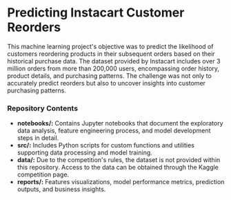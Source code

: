 <h1>Predicting Instacart Customer Reorders</h1>
<p>This machine learning project's objective was to predict the likelihood of customers reordering products in their subsequent orders based on their historical purchase data. The dataset provided by Instacart includes over 3 million orders from more than 200,000 users, encompassing order history, product details, and purchasing patterns. The challenge was not only to accurately predict reorders but also to uncover insights into customer purchasing patterns.</p>

<h3>Repository Contents</h3>
<ul>
<li><b>notebooks/:</b> Contains Jupyter notebooks that document the exploratory data analysis, feature engineering process, and model development steps in detail.</li>
<li><b>src/:</b> Includes Python scripts for custom functions and utilities supporting data processing and model training.</li>
<li><b>data/:</b> Due to the competition's rules, the dataset is not provided within this repository. Access to the data can be obtained through the Kaggle competition page.</li>
<li><b>reports/:</b> Features visualizations, model performance metrics, prediction outputs, and business insights.</li></ul>
